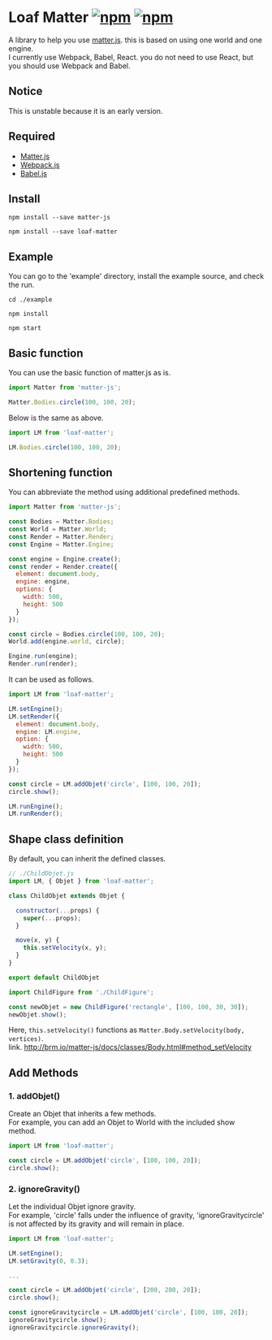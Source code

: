 # Loaf Matter [![npm](https://img.shields.io/npm/v/loaf-matter.svg)](https://www.npmjs.com/package/loaf-matter) [![npm](https://img.shields.io/npm/dm/loaf-matter.svg)](https://www.npmjs.com/package/loaf-matter)
A library to help you use [matter.js](http://brm.io/matter-js/). this is based on using one world and one engine.  
I currently use Webpack, Babel, React. you do not need to use React, but you should use Webpack and Babel.

## Notice
This is unstable because it is an early version.

## Required
* [Matter.js](http://brm.io/matter-js/)
* [Webpack.js](https://webpack.js.org/)
* [Babel.js](https://babeljs.io/)

## Install
```
npm install --save matter-js
```
```
npm install --save loaf-matter
```

## Example
You can go to the 'example' directory, install the example source, and check the run.
```
cd ./example
```
```
npm install
```
```
npm start
```

## Basic function
You can use the basic function of matter.js as is.  
```js
import Matter from 'matter-js';

Matter.Bodies.circle(100, 100, 20); 
```
Below is the same as above.
```js
import LM from 'loaf-matter';

LM.Bodies.circle(100, 100, 20); 
```

## Shortening function
You can abbreviate the method using additional predefined methods.  
```js
import Matter from 'matter-js';

const Bodies = Matter.Bodies;
const World = Matter.World;
const Render = Matter.Render;
const Engine = Matter.Engine;

const engine = Engine.create();
const render = Render.create({
  element: document.body,
  engine: engine,
  options: {
    width: 500,
    height: 500
  }
});

const circle = Bodies.circle(100, 100, 20);
World.add(engine.world, circle);

Engine.run(engine);
Render.run(render);
```
It can be used as follows.
```js
import LM from 'loaf-matter';

LM.setEngine();
LM.setRender({
  element: document.body,
  engine: LM.engine,
  option: {
    width: 500,
    height: 500
  }
});

const circle = LM.addObjet('circle', [100, 100, 20]);
circle.show();

LM.runEngine();
LM.runRender();
```

## Shape class definition
By default, you can inherit the defined classes.
```js
// ./ChildObjet.js
import LM, { Objet } from 'loaf-matter';

class ChildObjet extends Objet {

  constructor(...props) {
    super(...props);
  }

  move(x, y) {
    this.setVelocity(x, y);
  }
}

export default ChildObjet
```
```js
import ChildFigure from './ChildFigure';

const newObjet = new ChildFigure('rectangle', [100, 100, 30, 30]);
newObjet.show();
```
Here, `this.setVelocity()` functions as `Matter.Body.setVelocity(body, vertices)`.  
link. http://brm.io/matter-js/docs/classes/Body.html#method_setVelocity

## Add Methods
### 1. addObjet()  
Create an Objet that inherits a few methods.  
For example, you can add an Objet to World with the included show method.  
```js
import LM from 'loaf-matter';

const circle = LM.addObjet('circle', [100, 100, 20]);
circle.show();
```

### 2. ignoreGravity()  
Let the individual Objet ignore gravity.  
For example, 'circle' falls under the influence of gravity, 'ignoreGravitycircle' is not affected by its gravity and will remain in place.
```js
import LM from 'loaf-matter';

LM.setEngine();
LM.setGravity(0, 0.3);

...

const circle = LM.addObjet('circle', [200, 200, 20]);
circle.show();

const ignoreGravitycircle = LM.addObjet('circle', [100, 100, 20]);
ignoreGravitycircle.show();
ignoreGravitycircle.ignoreGravity();
```

